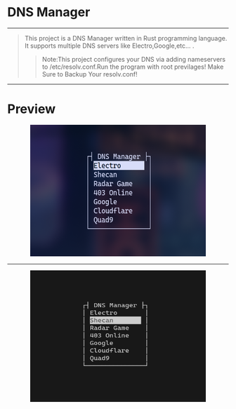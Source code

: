 # DNS Manager

***

>This project is  a DNS Manager written in Rust programming language.
>It supports multiple DNS servers like Electro,Google,etc... .
>>Note:This project configures your DNS via adding nameservers to /etc/resolv.conf.Run the program with root previlages!
>>Make Sure to Backup Your resolv.conf!

***

# Preview

<p align="center">
  <img src="https://github.com/AmirElfu/dns-manager/blob/main/assets/preview1.png" width="400" height="300">
</p>

***
<p align="center">
  <img src="https://github.com/AmirElfu/dns-manager/blob/main/assets/preview2.png" width="400" height="300">
</p>



